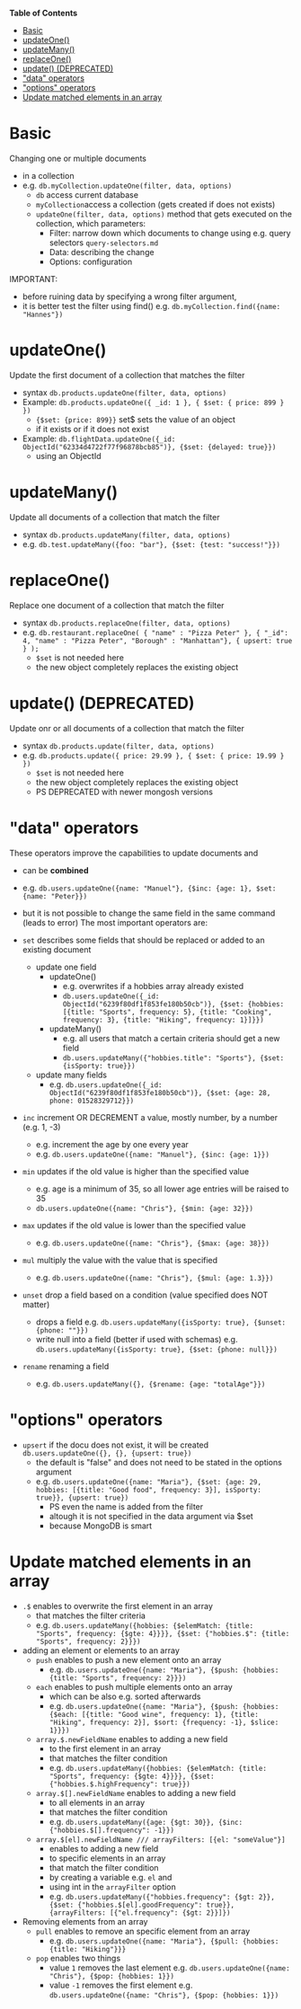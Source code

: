 **Table of Contents**

- [Basic](#basic)
- [updateOne()](#updateone)
- [updateMany()](#updatemany)
- [replaceOne()](#replaceone)
- [update() (DEPRECATED)](#update-deprecated)
- ["data" operators](#data-operators)
- ["options" operators](#options-operators)
- [Update matched elements in an array](#update-matched-elements-in-an-array)

# Basic

Changing one or multiple documents

- in a collection
- e.g. `db.myCollection.updateOne(filter, data, options)`
  - `db` access current database
  - `myCollection`access a collection (gets created if does not exists)
  - `updateOne(filter, data, options)` method that gets executed on the collection, which parameters:
    - Filter: narrow down which documents to change using e.g. query selectors `query-selectors.md`
    - Data: describing the change
    - Options: configuration

IMPORTANT:

- before ruining data by specifying a wrong filter argument,
- it is better test the filter using find() e.g. `db.myCollection.find({name: "Hannes"})`

# updateOne()

Update the first document of a collection that matches the filter

- syntax `db.products.updateOne(filter, data, options)`
- Example: `db.products.updateOne({ _id: 1 }, { $set: { price: 899 } })`
  - `{$set: {price: 899}}` set$ sets the value of an object
  - if it exists or if it does not exist
- Example: `db.flightData.updateOne({_id: ObjectId("62334d4722f77f96878bcb85")}, {$set: {delayed: true}})`
  - using an ObjectId

# updateMany()

Update all documents of a collection that match the filter

- syntax `db.products.updateMany(filter, data, options)`
- e.g. `db.test.updateMany({foo: "bar"}, {$set: {test: "success!"}})`

# replaceOne()

Replace one document of a collection that match the filter

- syntax `db.products.replaceOne(filter, data, options)`
- e.g. `db.restaurant.replaceOne( { "name" : "Pizza Peter" }, { "_id": 4, "name" : "Pizza Peter", "Borough" : "Manhattan"}, { upsert: true } );`
  - `$set` is not needed here
  - the new object completely replaces the existing object

# update() (DEPRECATED)

Update onr or all documents of a collection that match the filter

- syntax `db.products.update(filter, data, options)`
- e.g. `db.products.update({ price: 29.99 }, { $set: { price: 19.99 } })`
  - `$set` is not needed here
  - the new object completely replaces the existing object
  - PS DEPRECATED with newer mongosh versions

# "data" operators

These operators improve the capabilities to update documents and

- can be **combined**
- e.g. `db.users.updateOne({name: "Manuel"}, {$inc: {age: 1}, $set: {name: "Peter}})`
- but it is not possible to change the same field in the same command (leads to error)
  The most important operators are:

- `set` describes some fields that should be replaced or added to an existing document
  - update one field
    - updateOne()
      - e.g. overwrites if a hobbies array already existed
      - `db.users.updateOne({_id: ObjectId("6239f80df1f853fe180b50cb")}, {$set: {hobbies: [{title: "Sports", frequency: 5}, {title: "Cooking", frequency: 3}, {title: "Hiking", frequency: 1}]}})`
    - updateMany()
      - e.g. all users that match a certain criteria should get a new field
      - `db.users.updateMany({"hobbies.title": "Sports"}, {$set: {isSporty: true}})`
  - update many fields
    - e.g. `db.users.updateOne({_id: ObjectId("6239f80df1f853fe180b50cb")}, {$set: {age: 28, phone: 01528329712}})`
- `inc` increment OR DECREMENT a value, mostly number, by a number (e.g. 1, -3)
  - e.g. increment the age by one every year
  - e.g. `db.users.updateOne({name: "Manuel"}, {$inc: {age: 1}})`
- `min` updates if the old value is higher than the specified value
  - e.g. age is a minimum of 35, so all lower age entries will be raised to 35
  - `db.users.updateOne({name: "Chris"}, {$min: {age: 32}})`
- `max` updates if the old value is lower than the specified value
  - e.g. `db.users.updateOne({name: "Chris"}, {$max: {age: 38}})`
- `mul` multiply the value with the value that is specified
  - e.g. `db.users.updateOne({name: "Chris"}, {$mul: {age: 1.3}})`
- `unset` drop a field based on a condition (value specified does NOT matter)
  - drops a field e.g. `db.users.updateMany({isSporty: true}, {$unset: {phone: ""}})`
  - write null into a field (better if used with schemas) e.g. `db.users.updateMany({isSporty: true}, {$set: {phone: null}})`
- `rename` renaming a field
  - e.g. `db.users.updateMany({}, {$rename: {age: "totalAge"}})`

# "options" operators

- `upsert` if the docu does not exist, it will be created `db.users.updateOne({}, {}, {upsert: true})`
  - the default is "false" and does not need to be stated in the options argument
  - e.g. `db.users.updateOne({name: "Maria"}, {$set: {age: 29, hobbies: [{title: "Good food", frequency: 3}], isSporty: true}}, {upsert: true})`
    - PS even the name is added from the filter
    - altough it is not specified in the data argument via $set
    - because MongoDB is smart

# Update matched elements in an array

- `.$` enables to overwrite the first element in an array
  - that matches the filter criteria
  - e.g. `db.users.updateMany({hobbies: {$elemMatch: {title: "Sports", frequency: {$gte: 4}}}}, {$set: {"hobbies.$": {title: "Sports", frequency: 2}}})`
- adding an element or elements to an array
  - `push` enables to push a new element onto an array
    - e.g. `db.users.updateOne({name: "Maria"}, {$push: {hobbies: {title: "Sports", frequency: 2}}})`
  - `each` enables to push multiple elements onto an array
    - which can be also e.g. sorted afterwards
    - e.g. `db.users.updateOne({name: "Maria"}, {$push: {hobbies: {$each: [{title: "Good wine", frequency: 1}, {title: "Hiking", frequency: 2}], $sort: {frequency: -1}, $slice: 1}}})`
  - `array.$.newFieldName` enables to adding a new field
    - to the first element in an array
    - that matches the filter condition
    - e.g. `db.users.updateMany({hobbies: {$elemMatch: {title: "Sports", frequency: {$gte: 4}}}}, {$set: {"hobbies.$.highFrequency": true}})`
  - `array.$[].newFieldName` enables to adding a new field
    - to all elements in an array
    - that matches the filter condition
    - e.g. `db.users.updateMany({age: {$gt: 30}}, {$inc: {"hobbies.$[].frequency": -1}})`
  - `array.$[el].newFieldName /// arrayFilters: [{el: "someValue"}]`
    - enables to adding a new field
    - to specific elements in an array
    - that match the filter condition
    - by creating a variable e.g. `el` and
    - using int in the `arrayFilter` option
    - e.g. `db.users.updateMany({"hobbies.frequency": {$gt: 2}}, {$set: {"hobbies.$[el].goodFrequency": true}}, {arrayFilters: [{"el.frequency": {$gt: 2}}]})`
- Removing elements from an array
  - `pull` enables to remove an specific element from an array
    - e.g. `db.users.updateOne({name: "Maria"}, {$pull: {hobbies: {title: "Hiking"}}}`
  - `pop` enables two things
    - value `1` removes the last element e.g. `db.users.updateOne({name: "Chris"}, {$pop: {hobbies: 1}})`
    - value `-1` removes the first element e.g. `db.users.updateOne({name: "Chris"}, {$pop: {hobbies: 1}})`
